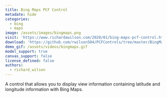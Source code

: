 ```yaml
---
title: Bing Maps PCF Control
metadate: hide
categories:
  - bing
  - maps
image: /assets/images/bingmaps.png
visit: 'https://www.richardawilson.com/2020/01/bing-maps-pcf-control.html'
download: 'https://github.com/rwilson504/PCFControls/tree/master/BingMapsGrid'
demo_gif: /assets/videos/bingmaps.gif
model_support: true
canvas_support: false
license_defined: false
authors:
  - richard_wilson
---
```

A control that allows you to display view information containing latitude and longitude information with Bing Maps.
